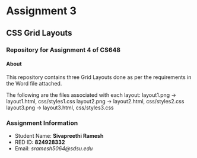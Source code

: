 # Assignment 3

## CSS Grid Layouts

### Repository for Assignment 4 of CS648

#### About

This repository contains three Grid Layouts done as per the requirements in the Word file attached. 

The following are the files associated with each layout:
layout1.png -> layout1.html, css/styles1.css 
layout2.png -> layout2.html, css/styles2.css 
layout3.png -> layout3.html, css/styles3.css 

### Assignment Information

* Student Name: **Sivapreethi Ramesh**
* RED ID: **824928332**
* Email: _sramesh5064@sdsu.edu_
